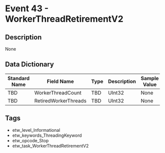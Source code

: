 # Event 43 - WorkerThreadRetirementV2

## Description
None

## Data Dictionary
|Standard Name|Field Name|Type|Description|Sample Value|
|---|---|---|---|---|
|TBD|WorkerThreadCount|TBD|UInt32|None|None|
|TBD|RetiredWorkerThreads|TBD|UInt32|None|None|

## Tags
* etw_level_Informational
* etw_keywords_ThreadingKeyword
* etw_opcode_Stop
* etw_task_WorkerThreadRetirementV2